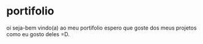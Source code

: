 # portifolio

oi seja-bem vindo(a) ao meu portifolio espero que goste dos meus projetos como eu gosto deles =D.